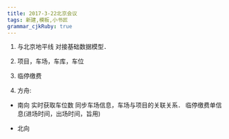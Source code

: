```yaml
---
title: 2017-3-22北京会议
tags: 新建,模板,小书匠
grammar_cjkRuby: true
---
```

1. 与北京地平线 对接基础数据模型．
2. 项目，车场，车库，车位

3. 临停缴费  
4. 方舟:

* 南向
实时获取车位数
同步车场信息，车场与项目的关联关系．
临停缴费单信息(进场时间，出场时间，旨用)

* 北向
